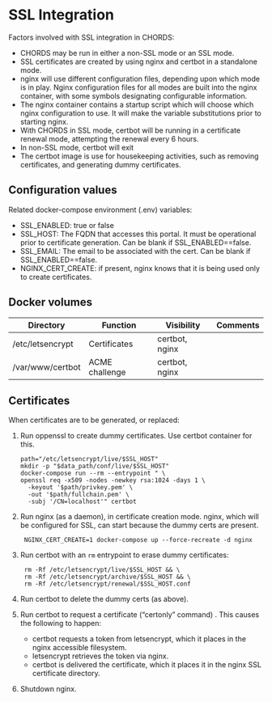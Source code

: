# SSL Integration
Factors involved with SSL integration in CHORDS:

* CHORDS may be run in either a non-SSL mode or an SSL mode.
* SSL certificates are created by using nginx and certbot in a standalone mode.
* nginx will use different configuration files, depending upon which mode is
  in play. Nginx configuration files for all modes are built into the nginx
  container, with some symbols designating configurable information.
* The nginx container contains a startup script which will choose which
  nginx configuration to use. It will make the variable substitutions
  prior to starting nginx.
* With CHORDS in SSL mode, certbot will be running in a certificate
  renewal mode, attempting the renewal every 6 hours.
* In non-SSL mode, certbot will exit
* The certbot image is use for housekeeping activities,
  such as removing certificates, and generating dummy certificates. 

## Configuration values

Related docker-compose environment (.env) variables:
  - SSL_ENABLED: true or false
  - SSL_HOST: The FQDN that accesses this portal. It must be
    operational prior to certificate generation. Can be blank if
    SSL_ENABLED==false.
  - SSL_EMAIL: The email to be associated with the cert. Can be blank if
    SSL_ENABLED==false.
  - NGINX_CERT_CREATE: if present, nginx knows that it is being used only
    to create certificates.

## Docker volumes

| Directory        | Function          | Visibility | Comments |
|------------------|-------------------|------------|----------|
| /etc/letsencrypt | Certificates      |certbot, nginx| |
| /var/www/certbot | ACME challenge    |certbot, nginx| |

## Certificates

When certificates are to be generated, or replaced:

1.	Run oppenssl to create dummy certificates. Use certbot container for this.

        path="/etc/letsencrypt/live/$SSL_HOST"
        mkdir -p "$data_path/conf/live/$SSL_HOST"
        docker-compose run --rm --entrypoint " \
        openssl req -x509 -nodes -newkey rsa:1024 -days 1 \
          -keyout '$path/privkey.pem' \
          -out '$path/fullchain.pem' \
          -subj '/CN=localhost'" certbot

1. Run nginx (as a daemon), in certificate creation mode. 
   nginx, which will be configured for SSL, can start because the 
   dummy certs are present.

        NGINX_CERT_CREATE=1 docker-compose up --force-recreate -d nginx

1. Run certbot with an ``rm`` entrypoint to erase dummy certificates:

        rm -Rf /etc/letsencrypt/live/$SSL_HOST && \
        rm -Rf /etc/letsencrypt/archive/$SSL_HOST && \
        rm -Rf /etc/letsencrypt/renewal/$SSL_HOST.conf

1.	Run certbot to delete the dummy certs (as above).
1.	Run certbot to request a certificate (“certonly” command) . This causes the following to happen:
    - certbot requests a token from letsencrypt, which it places in the nginx accessible filesystem.
    - letsencrypt retrieves the token via nginx.
    - certbot is delivered the certificate, which it places it in the nginx SSL certificate directory.
1.	Shutdown nginx. 
